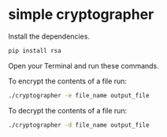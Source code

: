# simple cryptographer

Install the dependencies.

```sh
pip install rsa
```


Open your Terminal and run these commands.

To encrypt the contents of a file run:

```sh
./cryptographer -e file_name output_file
```

To decrypt the contents of a file run:

```sh
./cryptographer -d file_name output_file
```
